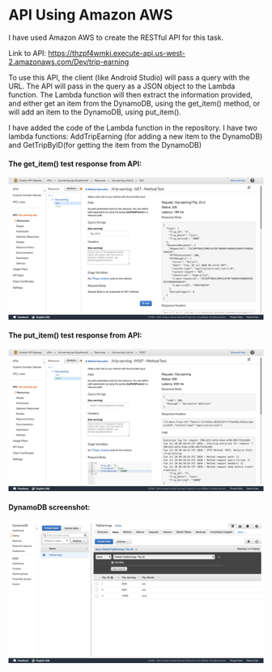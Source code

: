 # API Using Amazon AWS

I have used Amazon AWS to create the RESTful API for this task.

Link to API: https://thzpf4wmki.execute-api.us-west-2.amazonaws.com/Dev/trip-earning

To use this API, the client (like Android Studio) will pass a query with the URL. The API will pass in the query as a JSON object to the Lambda function. The Lambda function will then extract the information provided, and either get an item from the DynamoDB, using the get_item() method, or will add an item to the DynamoDB, using put_item().

I have added the code of the Lambda function in the repository. I have two lambda functions: AddTripEarning (for adding a new item to the DynamoDB) and GetTripByID(for getting the item from the DynamoDB)


#### The get_item() test response from API:

![](https://github.com/navgarg/UI_App_API/blob/master/Images/Screenshot%202020-07-28%20at%2010.44.19%20AM.png)


#### The put_item() test response from API:

![](https://github.com/navgarg/UI_App_API/blob/master/Images/Screenshot%202020-07-28%20at%2010.48.50%20AM.png)

#### DynamoDB screenshot:

![](https://github.com/navgarg/UI_App_API/blob/master/Images/Screenshot%202020-07-28%20at%2010.51.11%20AM.png)

